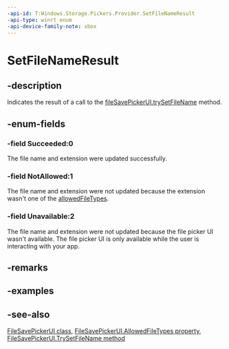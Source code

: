 ```yaml
---
-api-id: T:Windows.Storage.Pickers.Provider.SetFileNameResult
-api-type: winrt enum
-api-device-family-note: xbox
---
```


<!-- Enumeration syntax
public enum Windows.Storage.Pickers.Provider.SetFileNameResult : int
-->

# SetFileNameResult

## -description
Indicates the result of a call to the [fileSavePickerUI.trySetFileName](filesavepickerui_trysetfilename_1605308267.md) method.

## -enum-fields
### -field Succeeded:0
The file name and extension were updated successfully.

### -field NotAllowed:1
The file name and extension were not updated because the extension wasn't one of the [allowedFileTypes](filesavepickerui_allowedfiletypes.md).

### -field Unavailable:2
The file name and extension were not updated because the file picker UI wasn't available. The file picker UI is only available while the user is interacting with your app.


## -remarks

## -examples

## -see-also
[FileSavePickerUI class](filesavepickerui.md), [FileSavePickerUI.AllowedFileTypes property](filesavepickerui_allowedfiletypes.md), [FileSavePickerUI.TrySetFileName method](filesavepickerui_trysetfilename.md)